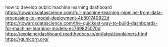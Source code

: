 how to develop public machine learning dashboard
https://towardsdatascience.com/full-machine-learning-pipeline-from-data-processing-to-model-deployment-4b501740922d
https://towardsdatascience.com/the-quickest-way-to-build-dashboards-for-machine-learning-models-ec769825070d
https://explainerdashboard.readthedocs.io/en/latest/explainers.html
https://gunicorn.org/